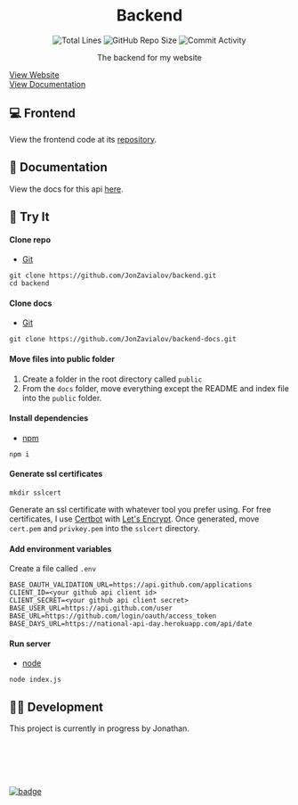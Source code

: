 <h1 align="center">Backend</h1>

<p align="center">
<img src="https://img.shields.io/tokei/lines/github/JonZavialov/backend?color=lightgray" alt="Total Lines" />
<img src="https://img.shields.io/github/repo-size/JonZavialov/backend?color=lightgray&logo=GitHub" alt="GitHub Repo Size" />
<img src="https://img.shields.io/github/commit-activity/m/JonZavialov/backend?color=lightgray&logo=GitHub" alt="Commit Activity" />
</p>

<p align="center">The backend for my website</p>
<a href="https://jonzav.me/">View Website</a> <br>
<a href="https://api.jonzav.me/">View Documentation</a>

## 💻 Frontend

View the frontend code at its [repository](https://github.com/JonZavialov/portfolio4).

## 📖 Documentation

View the docs for this api [here](https://api.jonzav.me).

## 🧪 Try It

#### Clone repo

- [Git](https://git-scm.com/downloads)

```
git clone https://github.com/JonZavialov/backend.git
cd backend
```

#### Clone docs

- [Git](https://git-scm.com/downloads)

```
git clone https://github.com/JonZavialov/backend-docs.git
```

#### Move files into public folder

1. Create a folder in the root directory called `public`
2. From the `docs` folder, move everything except the README and index file into the `public` folder.

#### Install dependencies

- [npm](https://docs.npmjs.com/downloading-and-installing-node-js-and-npm)

```
npm i
```

#### Generate ssl certificates

```
mkdir sslcert
```

Generate an ssl certificate with whatever tool you prefer using. For free certificates, I use [Certbot](https://certbot.eff.org/) with [Let's Encrypt](https://letsencrypt.org/). Once generated, move `cert.pem` and `privkey.pem` into the `sslcert` directory.

#### Add environment variables

Create a file called `.env`

```
BASE_OAUTH_VALIDATION_URL=https://api.github.com/applications
CLIENT_ID=<your github api client id>
CLIENT_SECRET=<your github api client secret>
BASE_USER_URL=https://api.github.com/user
BASE_URL=https://github.com/login/oauth/access_token
BASE_DAYS_URL=https://national-api-day.herokuapp.com/api/date
```

#### Run server

- [node](https://docs.npmjs.com/downloading-and-installing-node-js-and-npm)

```
node index.js
```

## 👨‍💻 Development

This project is currently in progress by Jonathan.

<br><br><br><br>

[![badge](https://github.com/syxanash/awesome-web-desktops/blob/master/88x31.gif?raw=true)](https://github.com/syxanash/awesome-web-desktops)
